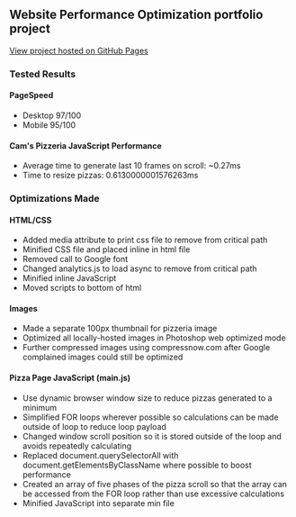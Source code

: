 ## Website Performance Optimization portfolio project

[View project hosted on GitHub Pages](http://cloverhub.github.io/)

### Tested Results

#### PageSpeed
* Desktop 97/100
* Mobile 95/100

#### Cam's Pizzeria JavaScript Performance
* Average time to generate last 10 frames on scroll: ~0.27ms
* Time to resize pizzas: 0.6130000001576263ms

### Optimizations Made

#### HTML/CSS
* Added media attribute to print css file to remove from critical path
* Minified CSS file and placed inline in html file
* Removed call to Google font
* Changed analytics.js to load async to remove from critical path
* Minified inline JavaScript
* Moved scripts to bottom of html

#### Images
* Made a separate 100px thumbnail for pizzeria image
* Optimized all locally-hosted images in Photoshop web optimized mode
* Further compressed images using compressnow.com after Google complained images could still be optimized

#### Pizza Page JavaScript (main.js)
* Use dynamic browser window size to reduce pizzas generated to a minimum
* Simplified FOR loops wherever possible so calculations can be made outside of loop to reduce loop payload
* Changed window scroll position so it is stored outside of the loop and avoids repeatedly calculating
* Replaced document.querySelectorAll with document.getElementsByClassName where possible to boost performance
* Created an array of five phases of the pizza scroll so that the array can be accessed from the FOR loop rather than use excessive calculations
* Minified JavaScript into separate min file
